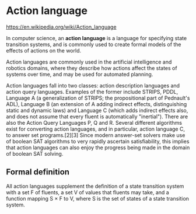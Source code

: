 # Action language

https://en.wikipedia.org/wiki/Action_language

In computer science, an **action language** is a language for specifying state transition systems, and is commonly used to create formal models of the effects of actions on the world.

Action languages are commonly used in the artificial intelligence and robotics domains, where they describe how actions affect the states of systems over time, and may be used for automated planning.

Action languages fall into two classes: action description languages and action query languages. Examples of the former include STRIPS, PDDL, Language A (a generalization of STRIPS; the propositional part of Pednault's ADL), Language B (an extension of A adding indirect effects, distinguishing static and dynamic laws) and Language C (which adds indirect effects also, and does not assume that every fluent is automatically "inertial"). There are also the Action Query Languages P, Q and R. Several different algorithms exist for converting action languages, and in particular, action language C, to answer set programs.[2][3] Since modern answer-set solvers make use of boolean SAT algorithms to very rapidly ascertain satisfiability, this implies that action languages can also enjoy the progress being made in the domain of boolean SAT solving.

## Formal definition

All action languages supplement the definition of a state transition system with a set F of fluents, a set V of values that fluents may take, and a function mapping S × F to V, where S is the set of states of a state transition system.
